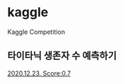 # kaggle
Kaggle Competition

## 타이타닉 생존자 수 예측하기
[2020.12.23. Score:0.7](https://github.com/maiorem/kaggle/blob/main/titanic/code.py)         

